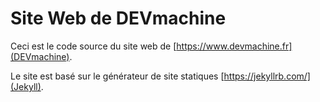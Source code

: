 # Site Web de DEVmachine

Ceci est le code source du site web de [https://www.devmachine.fr](DEVmachine).

Le site est basé sur le générateur de site statiques [https://jekyllrb.com/](Jekyll).

